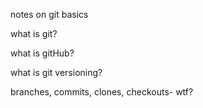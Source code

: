 notes on git basics

what is git? 

what is gitHub? 

what is git versioning? 

branches, commits, clones, checkouts- wtf?



